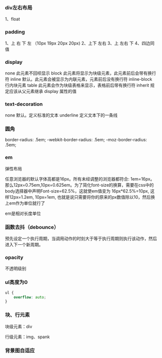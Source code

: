 ### div左右布局
1、float
### padding
1、上 右 下 左 （10px 19px 20px 20px)
2、上下 左右
3、上 左右 下
4、四边同值
### display
none                    此元素不回呗显示
block                   此元素将显示为块级元素，此元素前后会带有换行符
inline                  默认。此元素会被显示为内联元素，元素前后没有换行符
inline-block            行内块元素
table                   此元素会作为块级表格来显示，表格前后带有换行符
inherit                 规定应该从父元素继承 display 属性的值
### text-decoration
none                    默认。定义标准的文本
underline               定义文本下的一条线
### 圆角
border-radius: .5em;
-webkit-border-radius: .5em; 
-moz-border-radius: .5em;
### em
弹性布局

任意浏览器的默认字体高都是16px。所有未经调整的浏览器都符合: 1em=16px。那么12px=0.75em,10px=0.625em。为了简化font-size的换算，需要在css中的body选择器中声明Font-size=62.5%，这就使em值变为 16px*62.5%=10px, 这样12px=1.2em, 10px=1em, 也就是说只需要将你的原来的px数值除以10，然后换上em作为单位就行了

em是相对长度单位
### 函数去抖（debounce）
预先设定一个执行周期，当调用动作的时刻大于等于执行周期则执行该动作，然后进入下一个新周期。
### opacity
不透明级别
### ul高度为0
```css
ul {
    overflow: auto;
}
```
### 块、行元素
块级元素：div

行级元素：img、spank

### 背景图自适应
